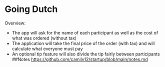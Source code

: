 # Going Dutch 
Overview:
* The app will ask for the name of each participant as well as the cost of what was ordered (without tax)
* The application will take the final price of the order (with tax) and will calculate what everyone must pay
* An optional tip feature will also divide the tip fairly between participants
##Notes
https://github.com/camilv12/startup/blob/main/notes.md
